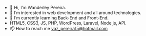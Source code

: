- 👋 Hi, I’m Wanderley Pereira.
- 👀 I’m interested in web development and all around technologies.
- 🌱 I’m currently learning Back-End and Front-End.
- HTML5, CSS3, JS, PHP, WordPress, Laravel, Node js, API.
- 📫 How to reach me vaz_pereira15@hotmail.com

<!---
iamwanderleypereira/iamwanderleypereira is a ✨ special ✨ repository because its `README.md` (this file) appears on your GitHub profile.
You can click the Preview link to take a look at your changes.
--->
